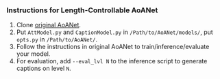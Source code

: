 ### Instructions for Length-Controllable AoANet

1. Clone [original AoANet](https://github.com/husthuaan/AoANet/tree/94ffe176c3777bc54e53e9dd7b305b4046d91a70).
2. Put `AttModel.py` and `CaptionModel.py` in `/Path/to/AoANet/models/`, put `opts.py` in `/Path/to/AoANet/`.
3. Follow the instructions in original AoANet to train/inference/evaluate your model.
4. For evaluation, add `--eval_lvl N` to the inference script to generate captions on level `N`.

